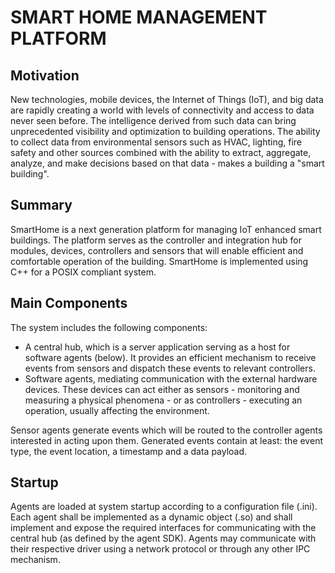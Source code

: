 # SMART HOME MANAGEMENT PLATFORM

## Motivation
New technologies, mobile devices, the Internet of Things (IoT), and big data are rapidly creating a world with levels of connectivity and access to data never seen before.
The intelligence derived from such data can bring unprecedented visibility and optimization to building operations.
The ability to collect data from environmental sensors such as HVAC, lighting, fire safety and other sources combined with the ability to extract, aggregate, analyze, and make decisions based on that data - makes a building a "smart building".

## Summary
SmartHome is a next generation platform for managing IoT enhanced smart buildings.
The platform serves as the controller and integration hub for modules, devices, controllers and sensors that will enable efficient and comfortable operation of the building.
SmartHome is implemented using C++ for a POSIX compliant system.

## Main Components
The system includes the following components:
* A central hub, which is a server application serving as a host for software agents (below). It provides an efficient mechanism to receive events from sensors and dispatch these events to relevant controllers.
* Software agents, mediating communication with the external hardware devices. These devices can act either as sensors - monitoring and measuring a physical phenomena - or as controllers - executing an operation, usually affecting the environment.

Sensor agents generate events which will be routed to the controller agents interested in acting upon them.
Generated events contain at least: the event type, the event location, a timestamp and a data payload.

## Startup
Agents are loaded at system startup according to a configuration file (.ini).
Each agent shall be implemented as a dynamic object (.so) and shall implement and expose the required interfaces for communicating with the central hub (as defined by the agent SDK).
Agents may communicate with their respective driver using a network protocol or through any other IPC mechanism.

